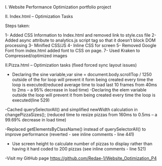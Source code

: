 ﻿I. Website Performance Optimization portfolio project

II. Index.html – Optimization Tasks

Steps taken:

1- Added CSS Information to Index.html and removed link to style.css file
2- Added async attribute to analytics.js script tag so that it doesn’t block DOM processing 
3- Minified CSS/JS
4- Inline CSS for screen
5- Removed Google Font from index.html added font to CSS on page.
7- Used Kraken to Compressed/optimized images


II.Pizza.html – Optimization tasks (fixed forced sync layout issues)

- Declaring the sine variable,var sine = document.body.scrollTop / 1250 outside of the for loop will prevent it form being created every time the loop is executed(reduced average time to load
last 10 frames from 40ms to 2ms – a 95% decrease in load time)
-Declaring the elem variable outside the loop will prevent it from being created every time the loop is executed(line 529)

-Cached querySelectorAll() and simplified newWidth
calculation in changePizzaSizes(); (reduced time to resize pizzas
from 160ms to 0.5ms – a 99.69% decrease in load time)

-Replaced getElementsByClassName() instead of querySelectorAll() to 
improve performance (reverted - see inline comments - line 441)

- Use screen height to calculate number of pizzas to display rather than 
having it hard coded to 200 pizzas (see inline comments - line 521)

-Visit my GitHub page https://github.com/Redae-1/Website_Optimization_P4



